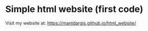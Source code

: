 # Simple html website (first code)

Visit my website at: https://mantdargis.github.io/html_website/
